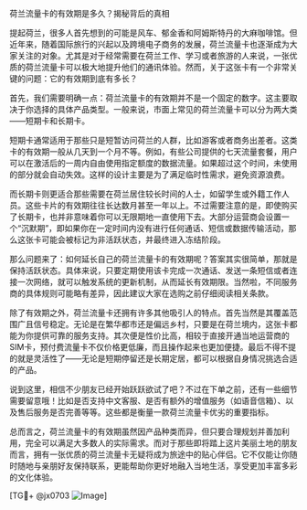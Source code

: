 荷兰流量卡的有效期是多久？揭秘背后的真相

提起荷兰，很多人首先想到的可能是风车、郁金香和阿姆斯特丹的大麻咖啡馆。但近年来，随着国际旅行的兴起以及跨境电子商务的发展，荷兰流量卡也逐渐成为大家关注的对象。尤其是对于经常需要在荷兰工作、学习或者旅游的人来说，一张优质的荷兰流量卡可以极大地提升他们的通讯体验。然而，关于这张卡有一个非常关键的问题：它的有效期到底有多长？

首先，我们需要明确一点：荷兰流量卡的有效期并不是一个固定的数字。这主要取决于你选择的具体产品类型。一般来说，市面上常见的荷兰流量卡可以分为两大类——短期卡和长期卡。

短期卡通常适用于那些只是短暂访问荷兰的人群，比如游客或者商务出差者。这类卡的有效期一般从几天到一个月不等。例如，有些公司提供的七天流量套餐，用户可以在激活后的一周内自由使用指定额度的数据流量。如果超过这个时间，未使用的部分就会自动失效。这样的设计主要是为了满足临时性需求，避免资源浪费。

而长期卡则更适合那些需要在荷兰居住较长时间的人士，如留学生或外籍工作人员。这些卡片的有效期往往长达数月甚至一年以上。不过需要注意的是，即使购买了长期卡，也并非意味着你可以无限期地一直使用下去。大部分运营商会设置一个“沉默期”，即如果你在一定时间内没有进行任何通话、短信或数据传输活动，那么这张卡可能会被标记为非活跃状态，并最终进入冻结阶段。

那么问题来了：如何延长自己的荷兰流量卡的有效期呢？答案其实很简单，那就是保持活跃状态。具体来说，只要定期使用该卡完成一次通话、发送一条短信或者连接一次网络，就可以触发系统的更新机制，从而延长有效期限。当然啦，不同服务商的具体规则可能略有差异，因此建议大家在选购之前仔细阅读相关条款。

除了有效期之外，荷兰流量卡还拥有许多其他吸引人的特点。首先当然是其覆盖范围广且信号稳定。无论是在繁华都市还是偏远乡村，只要是在荷兰境内，这张卡都能为你提供可靠的服务支持。其次便是性价比高，相较于直接开通当地运营商的SIM卡，预付费流量卡不仅价格更低廉，而且操作起来也更加便捷。最后不得不提的就是灵活性了——无论是短期停留还是长期定居，都可以根据自身情况挑选合适的产品。

说到这里，相信不少朋友已经开始跃跃欲试了吧？不过在下单之前，还有一些细节需要留意哦！比如是否支持中文客服、是否有额外的增值服务（如语音信箱）、以及售后服务是否完善等等。这些都是衡量一款荷兰流量卡优劣的重要指标。

总而言之，荷兰流量卡的有效期虽然因产品种类而异，但只要合理规划并善加利用，完全可以满足大多数人的实际需求。而对于那些即将踏上这片美丽土地的朋友而言，拥有一张优质的荷兰流量卡无疑将成为旅途中的贴心伴侣。它不仅能让你随时随地与亲朋好友保持联系，更能帮助你更好地融入当地生活，享受更加丰富多彩的文化体验。

[TG💪+ @jx0703 ![Image](https://github.com/user-attachments/assets/dbca1d08-cadb-493c-b0ec-ad6f7a83f270)]